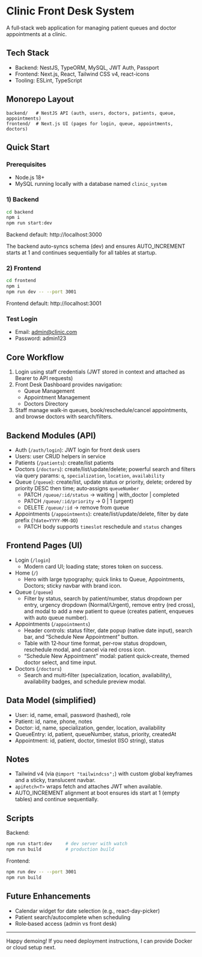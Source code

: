 # Clinic Front Desk System

A full‑stack web application for managing patient queues and doctor appointments at a clinic.

## Tech Stack
- Backend: NestJS, TypeORM, MySQL, JWT Auth, Passport
- Frontend: Next.js, React, Tailwind CSS v4, react-icons
- Tooling: ESLint, TypeScript

## Monorepo Layout
```
backend/   # NestJS API (auth, users, doctors, patients, queue, appointments)
frontend/  # Next.js UI (pages for login, queue, appointments, doctors)
```

## Quick Start
### Prerequisites
- Node.js 18+
- MySQL running locally with a database named `clinic_system`

### 1) Backend
```bash
cd backend
npm i
npm run start:dev
```
Backend default: http://localhost:3000

The backend auto-syncs schema (dev) and ensures AUTO_INCREMENT starts at 1 and continues sequentially for all tables at startup.

### 2) Frontend
```bash
cd frontend
npm i
npm run dev -- --port 3001
```
Frontend default: http://localhost:3001

### Test Login
- Email: admin@clinic.com
- Password: admin123

## Core Workflow
1) Login using staff credentials (JWT stored in context and attached as Bearer to API requests)
2) Front Desk Dashboard provides navigation:
   - Queue Management
   - Appointment Management
   - Doctors Directory
3) Staff manage walk‑in queues, book/reschedule/cancel appointments, and browse doctors with search/filters.

## Backend Modules (API)
- Auth (`/auth/login`): JWT login for front desk users
- Users: user CRUD helpers in service
- Patients (`/patients`): create/list patients
- Doctors (`/doctors`): create/list/update/delete; powerful search and filters via query params: `q`, `specialization`, `location`, `availability`
- Queue (`/queue`): create/list, update status or priority, delete; ordered by priority DESC then time; auto‑assigns `queueNumber`
  - PATCH `/queue/:id/status` → waiting | with_doctor | completed
  - PATCH `/queue/:id/priority` → 0 | 1 (urgent)
  - DELETE `/queue/:id` → remove from queue
- Appointments (`/appointments`): create/list/update/delete, filter by date prefix (`?date=YYYY-MM-DD`)
  - PATCH body supports `timeslot` reschedule and `status` changes

## Frontend Pages (UI)
- Login (`/login`)
  - Modern card UI; loading state; stores token on success.
- Home (`/`)
  - Hero with large typography; quick links to Queue, Appointments, Doctors; sticky navbar with brand icon.
- Queue (`/queue`)
  - Filter by status, search by patient/number, status dropdown per entry, urgency dropdown (Normal/Urgent), remove entry (red cross), and modal to add a new patient to queue (creates patient, enqueues with auto queue number).
- Appointments (`/appointments`)
  - Header controls: status filter, date popup (native date input), search bar, and “Schedule New Appointment” button.
  - Table with 12‑hour time format, per‑row status dropdown, reschedule modal, and cancel via red cross icon.
  - “Schedule New Appointment” modal: patient quick‑create, themed doctor select, and time input.
- Doctors (`/doctors`)
  - Search and multi‑filter (specialization, location, availability), availability badges, and schedule preview modal.

## Data Model (simplified)
- User: id, name, email, password (hashed), role
- Patient: id, name, phone, notes
- Doctor: id, name, specialization, gender, location, availability
- QueueEntry: id, patient, queueNumber, status, priority, createdAt
- Appointment: id, patient, doctor, timeslot (ISO string), status

## Notes
- Tailwind v4 (via `@import "tailwindcss";`) with custom global keyframes and a sticky, translucent navbar.
- `apiFetch<T>` wraps fetch and attaches JWT when available.
- AUTO_INCREMENT alignment at boot ensures ids start at 1 (empty tables) and continue sequentially.

## Scripts
Backend:
```bash
npm run start:dev     # dev server with watch
npm run build         # production build
```
Frontend:
```bash
npm run dev -- --port 3001
npm run build
```

## Future Enhancements
- Calendar widget for date selection (e.g., react-day-picker)
- Patient search/autocomplete when scheduling
- Role‑based access (admin vs front desk)

---
Happy demoing! If you need deployment instructions, I can provide Docker or cloud setup next.
